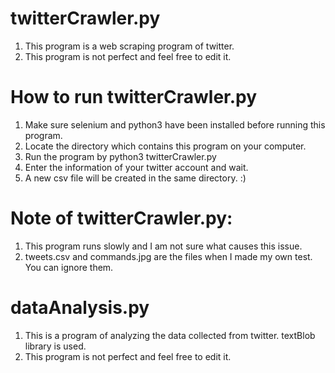 # twitterCrawler.py
1. This program is a web scraping program of twitter.
2. This program is not perfect and feel free to edit it.

# How to run twitterCrawler.py
1. Make sure selenium and python3 have been installed before running this program.
2. Locate the directory which contains this program on your computer.
3. Run the program by python3 twitterCrawler.py
4. Enter the information of your twitter account and wait. 
5. A new csv file will be created in the same directory.  :)

# Note of twitterCrawler.py:
1. This program runs slowly and I am not sure what causes this issue.
2. tweets.csv and commands.jpg are the files when I made my own test. You can ignore them.

# dataAnalysis.py
1. This is a program of analyzing the data collected from twitter. textBlob library is used.
2. This program is not perfect and feel free to edit it.
